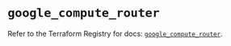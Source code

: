 # `google_compute_router`

Refer to the Terraform Registry for docs: [`google_compute_router`](https://registry.terraform.io/providers/hashicorp/google-beta/6.26.0/docs/resources/google_compute_router).
